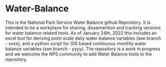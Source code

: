 # Water-Balance
This is the National Park Service Water Balance github Repository.  It is intended to be a workplace for sharing, dissemention and tracking versions for water balance related tools.  As of January 24th, 2022 this includes an excel tool for deriving point scale daily water balance variables (see branch - xxxx), and a python script for GIS based continuous monthly water balance variables (see branch - yyyy). The repository is a work in progress and we welcome the NPS community to add Water Balance tools to the repository.        

